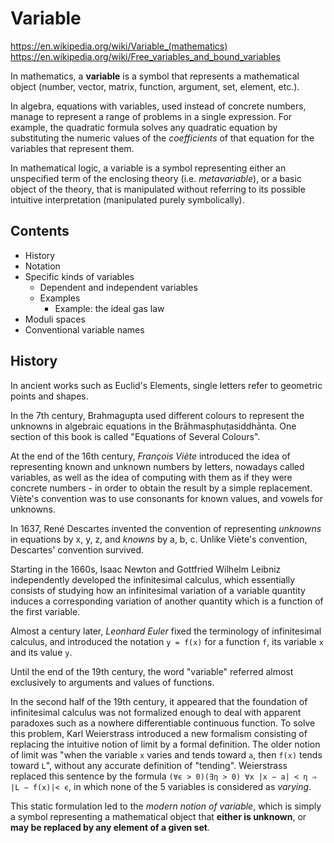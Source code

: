 # Variable

https://en.wikipedia.org/wiki/Variable_(mathematics)
https://en.wikipedia.org/wiki/Free_variables_and_bound_variables

In mathematics, a **variable** is a symbol that represents a mathematical object (number, vector, matrix, function, argument, set, element, etc.).

In algebra, equations with variables, used instead of concrete numbers, manage to represent a range of problems in a single expression. For example, the quadratic formula solves any quadratic equation by substituting the numeric values of the *coefficients* of that equation for the variables that represent them.

In mathematical logic, a variable is a symbol representing either an unspecified term of the enclosing theory (i.e. *metavariable*), or a basic object of the theory, that is manipulated without referring to its possible intuitive interpretation (manipulated purely symbolically).

## Contents

- History
- Notation
- Specific kinds of variables
  - Dependent and independent variables
  - Examples
    - Example: the ideal gas law
- Moduli spaces
- Conventional variable names

## History

In ancient works such as Euclid's Elements, single letters refer to geometric points and shapes.

In the 7th century, Brahmagupta used different colours to represent the unknowns in algebraic equations in the Brāhmasphuṭasiddhānta. One section of this book is called "Equations of Several Colours".

At the end of the 16th century, *François Viète* introduced the idea of representing known and unknown numbers by letters, nowadays called variables, as well as the idea of computing with them as if they were concrete numbers - in order to obtain the result by a simple replacement. Viète's convention was to use consonants for known values, and vowels for unknowns.

In 1637, René Descartes invented the convention of representing *unknowns* in equations by x, y, z, and *knowns* by a, b, c. Unlike Viète's convention, Descartes' convention survived.

Starting in the 1660s, Isaac Newton and Gottfried Wilhelm Leibniz independently developed the infinitesimal calculus, which essentially consists of studying how an infinitesimal variation of a variable quantity induces a corresponding variation of another quantity which is a function of the first variable.

Almost a century later, *Leonhard Euler* fixed the terminology of infinitesimal calculus, and introduced the notation `y = f(x)` for a function `f`, its variable `x` and its value `y`.

Until the end of the 19th century, the word "variable" referred almost exclusively to arguments and values of functions.

In the second half of the 19th century, it appeared that the foundation of infinitesimal calculus was not formalized enough to deal with apparent paradoxes such as a nowhere differentiable continuous function. To solve this problem, Karl Weierstrass introduced a new formalism consisting of replacing the intuitive notion of limit by a formal definition. The older notion of limit was "when the variable `x` varies and tends toward `a`, then `f(x)` tends toward `L`", without any accurate definition of "tending". Weierstrass replaced this sentence by the formula `(∀ϵ > 0)(∃η > 0) ∀x |x − a| < η ⇒ |L − f(x)|< ϵ`, in which none of the 5 variables is considered as *varying*.

This static formulation led to the *modern notion of variable*, which is simply a symbol representing a mathematical object that **either is unknown**, or **may be replaced by any element of a given set**.
